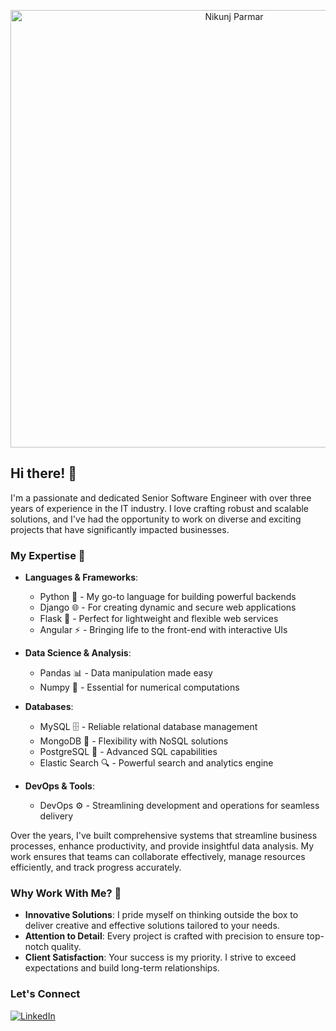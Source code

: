 <p align="center">
  <img src="https://media1.giphy.com/media/v1.Y2lkPTc5MGI3NjExMXZzMDYzeXVteTdlOHFyazJzcDFrNDczenNpYTBsc2F5eDRzZTF5ZSZlcD12MV9pbnRlcm5hbF9naWZfYnlfaWQmY3Q9Zw/SWoSkN6DxTszqIKEqv/giphy.gif" alt="Nikunj Parmar" width="700"/>
</p>

## Hi there! 👋


I'm a passionate and dedicated Senior Software Engineer with over three years of experience in the IT industry. I love crafting robust and scalable solutions, and I've had the opportunity to work on diverse and exciting projects that have significantly impacted businesses.

### My Expertise 🚀

- **Languages & Frameworks**:
  - Python 🐍 - My go-to language for building powerful backends
  - Django 🌐 - For creating dynamic and secure web applications
  - Flask 🌟 - Perfect for lightweight and flexible web services
  - Angular ⚡ - Bringing life to the front-end with interactive UIs
  
- **Data Science & Analysis**:
  - Pandas 📊 - Data manipulation made easy
  - Numpy 📐 - Essential for numerical computations

- **Databases**:
  - MySQL 🗄️ - Reliable relational database management
  - MongoDB 🍃 - Flexibility with NoSQL solutions
  - PostgreSQL 🐘 - Advanced SQL capabilities
  - Elastic Search 🔍 - Powerful search and analytics engine

- **DevOps & Tools**:
  - DevOps ⚙️ - Streamlining development and operations for seamless delivery

Over the years, I've built comprehensive systems that streamline business processes, enhance productivity, and provide insightful data analysis. My work ensures that teams can collaborate effectively, manage resources efficiently, and track progress accurately.

### Why Work With Me? 🌟

- **Innovative Solutions**: I pride myself on thinking outside the box to deliver creative and effective solutions tailored to your needs.
- **Attention to Detail**: Every project is crafted with precision to ensure top-notch quality.
- **Client Satisfaction**: Your success is my priority. I strive to exceed expectations and build long-term relationships.

### Let's Connect

[![LinkedIn](https://img.shields.io/badge/LinkedIn-Connect-blue)](https://www.linkedin.com/in/nikunj-parmar-python/)

<!--
**nikunj-parmar/nikunj-parmar** is a ✨ _special_ ✨ repository because its `README.md` (this file) appears on your GitHub profile.

Here are some ideas to get you started:

- 🔭 I’m currently working on ...
- 🌱 I’m currently learning ...
- 👯 I’m looking to collaborate on ...
- 🤔 I’m looking for help with ...
- 💬 Ask me about ...
- 📫 How to reach me: ...
- 😄 Pronouns: ...
- ⚡ Fun fact: ...
-->
